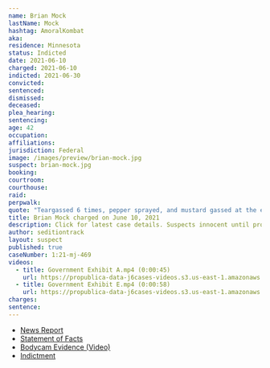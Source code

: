 ```yaml
---
name: Brian Mock
lastName: Mock
hashtag: AmoralKombat
aka:
residence: Minnesota
status: Indicted
date: 2021-06-10
charged: 2021-06-10
indicted: 2021-06-30
convicted:
sentenced:
dismissed:
deceased:
plea_hearing:
sentencing:
age: 42
occupation:
affiliations:
jurisdiction: Federal
image: /images/preview/brian-mock.jpg
suspect: brian-mock.jpg
booking:
courtroom:
courthouse:
raid:
perpwalk:
quote: "Teargassed 6 times, pepper sprayed, and mustard gassed at the end."
title: Brian Mock charged on June 10, 2021
description: Click for latest case details. Suspects innocent until proven guilty.
author: seditiontrack
layout: suspect
published: true
caseNumber: 1:21-mj-469
videos:
  - title: Government Exhibit A.mp4 (0:00:45)
    url: https://propublica-data-j6cases-videos.s3.us-east-1.amazonaws.com/bb29da80ce2a013960702cde48001122.mp4
  - title: Government Exhibit E.mp4 (0:00:58)
    url: https://propublica-data-j6cases-videos.s3.us-east-1.amazonaws.com/b3faf460ce2a013960702cde48001122.mp4
charges:
sentence:
---
```


- [News Report](https://minnesota.cbslocal.com/2021/06/11/minneapolis-man-brian-mock-accused-of-assaulting-officer-in-jan-6-u-s-capitol-attack/)
- [Statement of Facts](https://www.justice.gov/usao-dc/case-multi-defendant/file/1403426/download)
- [Bodycam Evidence (Video)](https://twitter.com/alanfeuer/status/1407784550986563584)
- [Indictment](https://extremism.gwu.edu/sites/g/files/zaxdzs2191/f/Brian%20Mock%20Indictment.pdf)
